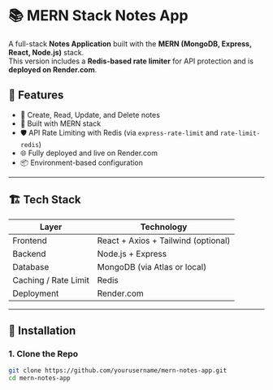 # 📚 MERN Stack Notes App

A full-stack **Notes Application** built with the **MERN (MongoDB, Express, React, Node.js)** stack.  
This version includes a **Redis-based rate limiter** for API protection and is **deployed on Render.com**.

## 🚀 Features

- 🧾 Create, Read, Update, and Delete notes
- 🧠 Built with MERN stack
- 🛡️ API Rate Limiting with Redis (via `express-rate-limit` and `rate-limit-redis`)
- 🌐 Fully deployed and live on Render.com
- 📦 Environment-based configuration

---

## 🏗️ Tech Stack

| Layer        | Technology       |
|--------------|------------------|
| Frontend     | React + Axios + Tailwind (optional) |
| Backend      | Node.js + Express |
| Database     | MongoDB (via Atlas or local) |
| Caching / Rate Limit | Redis |
| Deployment   | Render.com |

---

## 🧰 Installation

### 1. Clone the Repo

```bash
git clone https://github.com/yourusername/mern-notes-app.git
cd mern-notes-app

